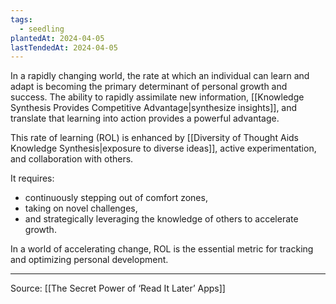 ```yaml
---
tags:
  - seedling
plantedAt: 2024-04-05
lastTendedAt: 2024-04-05
---
```

In a rapidly changing world, the rate at which an individual can learn and adapt is becoming the primary determinant of personal growth and success. The ability to rapidly assimilate new information, [[Knowledge Synthesis Provides Competitive Advantage|synthesize insights]], and translate that learning into action provides a powerful advantage.

This rate of learning (ROL) is enhanced by [[Diversity of Thought Aids Knowledge Synthesis|exposure to diverse ideas]], active experimentation, and collaboration with others.

It requires:

- continuously stepping out of comfort zones,
- taking on novel challenges,
- and strategically leveraging the knowledge of others to accelerate growth.

In a world of accelerating change, ROL is the essential metric for tracking and optimizing personal development.

---

Source: [[The Secret Power of ‘Read It Later’ Apps]]
